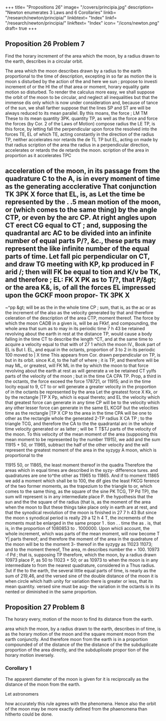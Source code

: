 +++
title= "Propositions 26"
image= "/covers/principia.jpg"
description= "Newton enumerates 3 Laws and 6 Corollaries"
linkb= "/research/newton/principia/"
linkbtext= "Index"
linkf= "/research/newton/principia/"
linkftext= "Index"
icon= "/icons/newton.png"
draft= true
+++

## Proposition 26 Problem 7

Find the horary increment of the area which the moon, by a radius drawn to the earth, describes in a circular orbit.

The area which the moon describes drawn by a radius to the earth proportional to
the time of description, excepting in so far
as
motion
the
is
moon s
disturbed
by the action of the
and here we
sun
;
propose to investi
increment
of
or
the
HI
the
of that area or
moment,
horary
equality
gate
motion so disturbed. To render the calculus more easy, we shall suppose
the orbit of the moon to be circular, and neglect all inequalities but that
the immense dis
only which is now under consideration and, because of
tance of the sun, we shall farther suppose that the lines SP and ST are
will be always reduced to its mean
parallel.
By this moans, the force
;
LM
TM
These
to its mean quantity 3PK.
quantity TP, as well as the force
and
force
the
forces (by Cor. 2 of the Laws of Motion) compose
radius
the
LE
TP, is
this force, by letting fall the perpendicular
upon
force
the
resolved into the forces TE, EL of which
TE, acting constantly
in the direction of the radius TP, neither accelerates nor retards the de
TL
TP
but EL, acting on
made by that radius
scription of the area
the radius
in a perpendicular direction, accelerates or retards the de
retards the moon.
scription of the area in proportion as it accelerates
TPC

acceleration of the moon, in its passage from the quadrature C to the
A, is in every moment of time as the generating accclerative
That
conjunction
TK
3PK X
force
that
EL,
is,
as
Let the time be represented by the
.
.5
mean motion of the moon, or (which comes to the same thing) by the angle
CTP, or even by the arc CP. At right angles upon CT erect CG equal
to
CT
;
and, supposing the quadrantal arc
AC to be
divided into an infinite
number of equal parts P/?, &c., these parts may represent the like infinite
number of the equal parts of time. Let fall pic perpendicular on CT, and
draw TG meeting with KP, kp produced in F arid /; then will FK be
equal to
tion
and K/v be
TK,
and therefore
;
EL:
FK X
PK
as
to T/?, that
P/&amp;gt;
or the area
K&,
is,
of all the forces
EL
impressed upon the
GCKF
moon
propor-
TK
3PK
X
-
~^pp
&amp;gt;
will be as the
in the whole time
CP
;
sum, that is, as the ac
or as the increment of the
also as the velocity generated by that
and therefore
celeration of the description of the area CTP,
moment thereof. The force by which the moon
CADB
in a given
is,
will be as
FKkf,
and compounding, the whole area
that sum
as
to
may
in
its
periodic time
7 h 43 be retained revolving about the earth in rest at the
distance TP, would cause a body falling in the time CT to describe the
length ^CT, and at the same time to acquire a velocity equal to that with
of 27
1
which the moon
IV.,
Book
part of
EL
is
But
I.
EL, and equal
in the octants,
proportion of 3 to 2
in its periodic
100
moved
to |
X
time
This appears from Cor.
drawn perpendicular on TP, is but
in its orbit.
since K.d,
to the half of
where
;
it is
TP,
and therefore will be
may
ML,
or
greatest, will
FK
ML
in the
by which the moon
to that force
revolving about the earth at rest as
will generate a ve
be retained
CT
yylfs parts of the velocity of the moon
;
but in the time
CA
CPA
TP.
Prop,
a third
in the octants, the force
exceed the force
178721, or 11915; and in the time
locity equal to
9,
CT
to
or
will generate a greater velocity in the proportion of
in the octants be represented by the area
Let the greatest force
X Kk, or by the rectangle |TP X Pp, which is equal thereto; and
EL
the velocity which that greatest force can generate in any time CP will be
to the velocity which any other lesser force
can generate in the same
EL
KCGF
but the velocities
time as the rectangle |TP X CP to the area
in
the
time
CPA
will
be
one
to
other
as the rectangle
whole
the
generated
2-TP
radius
X CA
TP
;
to the triangle
TCG,
and therefore the
CA
to the
the quadrantal arc
in
the
whole
time
velocity generated
or as
latter
;
will be T T$TJ parts of the velocity of the
moon.
To
this velocity of the
mean moment of the area (supposing
this mean moment to be represented by the number 11915), we add and
the sum 11915 + 50, or 11965,
subtract the half of the other velocity
and the
will represent the greatest moment of the area in the syzygy A
moon, which
is
proportional to the


11915
50, or 11865, the least moment thereof in the quadra
Therefore the areas which in equal times are described in the syzy-
difference
tures.
and quadratures are one to^the other as 11965 to 11865. And if to
moment 11865 we add a moment which shall be to 100, the dif
gies
the least
FKCG
ference of the two former moments, as the trapezium
to the
triangle
to
or, which comes to the same thing, as the square of the sine
PK
TCG,
TP
Pd
TP), the sum will represent
is in any intermediate
place P.
the hypothesis that the sun and the
the square of the radius
(that is, as
the moment of the area when the moon
to
But these things take place only in
earth are at rest, and that the synodical revolution of the moon is finished
in 27 7 h 43
But since the moon s synodical period is really 29 a 12 h
4 T, the increments of the moments must be enlarged in the same propor
1
.
tion
.
.
time
the
as
.
is,
that
is,
in
the proportion of
1080853
to
.
1000000.
Upon whicli account, the whole increment, which was parts of the
mean moment, will now become T Y| parts thereof; and therefore the
moment of the area in the quadrature of the moon will be to the moment
3-
thereof in the syzygy as 11023
11073; and to the moment thereof,
The
area,
m
describes
number
the
= 100.
10973 -f Pd ; that is, supposing TP
therefore, which the moon, by a radius drawn
10973
place P, as
50 to 11023 + 50; or as 10973 to
when the moon is in any intermediate
to
from the nearest quadrature, considered in a
Thus
radius.
3ut
if the
to the earth,
the several little equal parts of time, is nearly as the sum of
219,46, and the versed sine of the double distance of the moon
it is
when
circle
which hath unity for
variation there
is
greater or
less,
that
its
mean quantity.
versed sine must be aug-
the variation in the octants
is
in its
nented or diminished in the same proportion.


## Proposition 27 Problem 8

The horary
every,
motion of the moon
to find its distance from the earth.


area which the moon, by a radius drawn to the earth, describes in
of time, is as the horary motion of the moon and the square
moment
moon from the earth conjunctly. And therefore
moon from the earth is in a proportion compounded of
of the distance of the the
distance of the the
subduplicate proportion of the area directly, and the subduplioate propor
tion of the horary motion inversely.


### Corollary 1

The apparent diameter of the moon is given for it is reciprocally as the distance of the moon from the earth.

Let astronomers

how
accurately this rule agrees with the phenomena.
Hence also the orbit of the moon may be more exactly defined
from the phaenomena than hitherto could be done.

